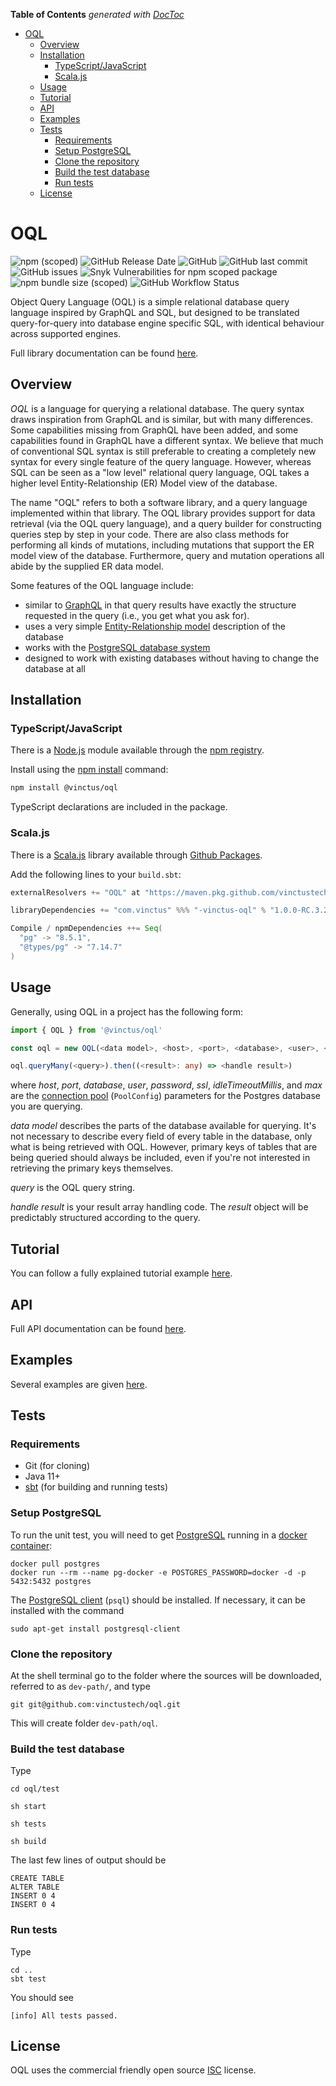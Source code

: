<!-- START doctoc generated TOC please keep comment here to allow auto update -->
<!-- DON'T EDIT THIS SECTION, INSTEAD RE-RUN doctoc TO UPDATE -->
**Table of Contents**  *generated with [DocToc](https://github.com/thlorenz/doctoc)*

- [OQL](#oql)
  - [Overview](#overview)
  - [Installation](#installation)
    - [TypeScript/JavaScript](#typescriptjavascript)
    - [Scala.js](#scalajs)
  - [Usage](#usage)
  - [Tutorial](#tutorial)
  - [API](#api)
  - [Examples](#examples)
  - [Tests](#tests)
    - [Requirements](#requirements)
    - [Setup PostgreSQL](#setup-postgresql)
    - [Clone the repository](#clone-the-repository)
    - [Build the test database](#build-the-test-database)
    - [Run tests](#run-tests)
  - [License](#license)

<!-- END doctoc generated TOC please keep comment here to allow auto update -->

OQL
===

![npm (scoped)](https://img.shields.io/npm/v/@vinctus/oql) ![GitHub Release Date](https://img.shields.io/github/release-date/vinctustech/oql) ![GitHub](https://img.shields.io/github/license/vinctustech/oql) ![GitHub last commit](https://img.shields.io/github/last-commit/vinctustech/oql) ![GitHub issues](https://img.shields.io/github/issues/vinctustech/oql) ![Snyk Vulnerabilities for npm scoped package](https://img.shields.io/snyk/vulnerabilities/npm/@vinctus/oql) ![npm bundle size (scoped)](https://img.shields.io/bundlephobia/minzip/@vinctus/oql) ![GitHub Workflow Status](https://img.shields.io/github/workflow/status/vinctustech/oql/unit-tests)

Object Query Language (OQL) is a simple relational database query language inspired by GraphQL and SQL, but designed to be translated query-for-query into database engine specific SQL, with identical behaviour across supported engines.

Full library documentation can be found [here](https://vinctustech.github.io/oql).

Overview
--------

*OQL* is a language for querying a relational database. The query syntax draws inspiration from GraphQL and is similar, but with many differences.  Some capabilities missing from GraphQL have been added, and some capabilities found in GraphQL have a different syntax.  We believe that much of conventional SQL syntax is still preferable to creating a completely new syntax for every single feature of the query language.  However, whereas SQL can be seen as a "low level" relational query language, OQL takes a higher level Entity-Relationship (ER) Model view of the database. 

The name "OQL" refers to both a software library, and a query language implemented within that library.  The OQL library provides support for data retrieval (via the OQL query language), and a query builder for constructing queries step by step in your code.  There are also class methods for performing all kinds of mutations, including mutations that support the ER model view of the database.  Furthermore, query and mutation operations all abide by the supplied ER data model.

Some features of the OQL language include:

- similar to [GraphQL](https://graphql.org/) in that query results have exactly the structure requested in the query (i.e., you get what you ask for).
- uses a very simple [Entity-Relationship model](https://en.wikipedia.org/wiki/Entity%E2%80%93relationship_model) description of the database 
- works with the [PostgreSQL database system](https://www.postgresql.org/)
- designed to work with existing databases without having to change the database at all

Installation
------------

### TypeScript/JavaScript

There is a [Node.js](https://nodejs.org/en/) module available through the [npm registry](https://www.npmjs.com/).

Install using the [npm install](https://docs.npmjs.com/downloading-and-installing-packages-locally) command:

```bash
npm install @vinctus/oql
```

TypeScript declarations are included in the package.

### Scala.js

There is a [Scala.js](https://www.scala-js.org/) library available through [Github Packages](https://github.com/features/packages).

Add the following lines to your `build.sbt`:

```sbt
externalResolvers += "OQL" at "https://maven.pkg.github.com/vinctustech/oql"

libraryDependencies += "com.vinctus" %%% "-vinctus-oql" % "1.0.0-RC.3.23"

Compile / npmDependencies ++= Seq(
  "pg" -> "8.5.1",
  "@types/pg" -> "7.14.7"
)
```

Usage
-----

Generally, using OQL in a project has the following form:

```typescript
import { OQL } from '@vinctus/oql'

const oql = new OQL(<data model>, <host>, <port>, <database>, <user>, <password>, <ssl>, <idleTimeoutMillis>, <max>)

oql.queryMany(<query>).then((<result>: any) => <handle result>)
```

where *host*, *port*, *database*, *user*, *password*, *ssl*, *idleTimeoutMillis*, and *max* are the [connection pool](https://node-postgres.com/api/pool) (`PoolConfig`) parameters for the Postgres database you are querying.

*data model* describes the parts of the database available for querying.  It's not necessary to describe every field of every table in the database, only what is being retrieved with OQL.  However, primary keys of tables that are being queried should always be included, even if you're not interested in retrieving the primary keys themselves.

*query* is the OQL query string.

*handle result* is your result array handling code.  The *result* object will be predictably structured according to the query.

Tutorial
--------

You can follow a fully explained tutorial example [here](https://vinctustech.github.io/oql/tutorial.html).

API
---

Full API documentation can be found [here](https://vinctustech.github.io/oql/api.html).

Examples
--------

Several examples are given [here](https://vinctustech.github.io/oql/examples.html).

Tests
-----

### Requirements

- Git (for cloning)
- Java 11+
- [sbt](https://www.scala-sbt.org/1.x/docs/Setup.html) (for building and running tests)

### Setup PostgreSQL

To run the unit test, you will need to get [PostgreSQL](https://hub.docker.com/_/postgres) running in a [docker container](https://www.docker.com/resources/what-container):

```
docker pull postgres
docker run --rm --name pg-docker -e POSTGRES_PASSWORD=docker -d -p 5432:5432 postgres
```

The [PostgreSQL client](https://www.postgresql.org/docs/13.3/app-psql.html) (`psql`) should be installed. If necessary, it can be installed with the command

`sudo apt-get install postgresql-client`

### Clone the repository

At the shell terminal go to the folder where the sources will be downloaded, referred to as `dev-path/`, and type

```
git git@github.com:vinctustech/oql.git
```

This will create folder `dev-path/oql`.

### Build the test database

Type

```shell
cd oql/test

sh start

sh tests

sh build
```

The last few lines of output should be

```
CREATE TABLE
ALTER TABLE
INSERT 0 4
INSERT 0 4
```

### Run tests

Type

```
cd ..
sbt test
```

You should see

```
[info] All tests passed.
```

License
-------

OQL uses the commercial friendly open source [ISC](https://raw.githubusercontent.com/vinctustech/oql/stable/LICENSE) license.
